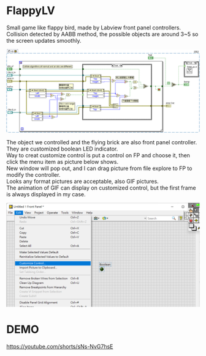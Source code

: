 # FlappyLV
Small game like flappy bird, made by Labview front panel controllers.  
Collision detected by AABB method, the possible objects are around 3~5 so the screen updates smoothly.  

![image](https://github.com/KurtDing/FlappyLV/blob/9c71c2200ddac40462e9465422472731c7bd2dce/Pics/Collide_fl.png)  

The object we controlled and the flying brick are also front panel controller. They are customized boolean LED indicator.  
Way to creat customize control is put a control on FP and choose it, then click the menu item as picture below shows.  
New window will pop out, and I can drag picture from file explore to FP to modify the controller.  
Looks any format pictures are acceptable, also GIF pictures.  
The animation of GIF can display on customized control, but the first frame is always displayed in my case.  

![image](https://github.com/KurtDing/FlappyLV/blob/077b241e8b13fd900c43385f321748d164d1fb5e/Pics/customize%20control.png)


# DEMO
https://youtube.com/shorts/sNs-NvG7hsE



